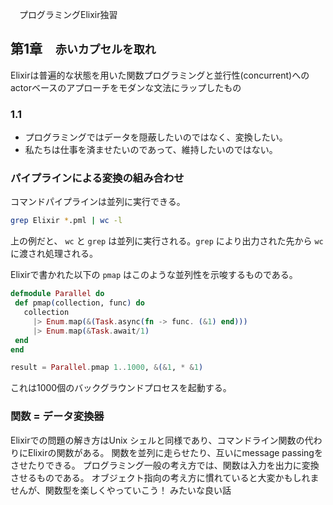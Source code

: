 　プログラミングElixir独習
 
## 第1章　`赤いカプセルを取れ`
 
 Elixirは普遍的な状態を用いた関数プログラミングと並行性(concurrent)へのactorベースのアプローチをモダンな文法にラップしたもの
 
### 1.1
 
 - プログラミングではデータを隠蔽したいのではなく、変換したい。
 - 私たちは仕事を済ませたいのであって、維持したいのではない。 
 
### パイプラインによる変換の組み合わせ
 
 コマンドパイプラインは並列に実行できる。
 
 ```bash
 grep Elixir *.pml | wc -l
 ```
 
 上の例だと、 `wc` と `grep` は並列に実行される。`grep` により出力された先から `wc` に渡され処理される。
 
 Elixirで書かれた以下の `pmap` はこのような並列性を示唆するものである。
 
 ```elixir
 defmodule Parallel do
  def pmap(collection, func) do
    collection
      |> Enum.map(&(Task.async(fn -> func. (&1) end)))
      |> Enum.map(&Task.await/1)
  end
end

result = Parallel.pmap 1..1000, &(&1, * &1)
```

これは1000個のバックグラウンドプロセスを起動する。


### 関数 = データ変換器

Elixirでの問題の解き方はUnix シェルと同様であり、コマンドライン関数の代わりにElixirの関数がある。
関数を並列に走らせたり、互いにmessage passingをさせたりできる。
プログラミング一般の考え方では、関数は入力を出力に変換させるものである。
オブジェクト指向の考え方に慣れていると大変かもしれませんが、関数型を楽しくやっていこう！
みたいな良い話

